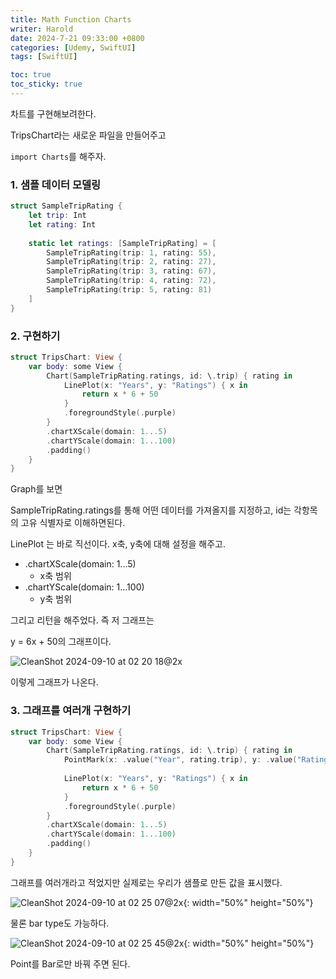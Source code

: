 ```yaml
---
title: Math Function Charts
writer: Harold
date: 2024-7-21 09:33:00 +0800
categories: [Udemy, SwiftUI]
tags: [SwiftUI]

toc: true
toc_sticky: true
---
```


차트를 구현해보려한다.

TripsChart라는 새로운 파일을 만들어주고

`import Charts`를 해주자.

### 1. 샘플 데이터 모델링

```swift
struct SampleTripRating {
    let trip: Int
    let rating: Int
    
    static let ratings: [SampleTripRating] = [
        SampleTripRating(trip: 1, rating: 55),
        SampleTripRating(trip: 2, rating: 27),
        SampleTripRating(trip: 3, rating: 67),
        SampleTripRating(trip: 4, rating: 72),
        SampleTripRating(trip: 5, rating: 81)
    ]
}
```

### 2. 구현하기

```swift
struct TripsChart: View {
    var body: some View {
        Chart(SampleTripRating.ratings, id: \.trip) { rating in
            LinePlot(x: "Years", y: "Ratings") { x in
                return x * 6 + 50
            }
            .foregroundStyle(.purple)
        }
        .chartXScale(domain: 1...5)
        .chartYScale(domain: 1...100)
        .padding()
    }
}
```

Graph를 보면

SampleTripRating.ratings를 통해 어떤 데이터를 가져올지를 지정하고, id는 각항목의 고유 식별자로 이해하면된다.

LinePlot 는 바로 직선이다.
x축, y축에 대해 설정을 해주고.

- .chartXScale(domain: 1...5)
    - x축 범위
- .chartYScale(domain: 1...100)
    - y축 범위

그리고 리턴을 해주었다. 즉 저 그래프는

y = 6x + 50의 그래프이다.

![CleanShot 2024-09-10 at 02 20 18@2x](https://github.com/user-attachments/assets/48cfdddd-a9f7-42bd-9274-54636a1b70c5)

이렇게 그래프가 나온다.

### 3. 그래프를 여러개 구현하기

```swift
struct TripsChart: View {
    var body: some View {
        Chart(SampleTripRating.ratings, id: \.trip) { rating in
            PointMark(x: .value("Year", rating.trip), y: .value("Rating", rating.rating))
            
            LinePlot(x: "Years", y: "Ratings") { x in
                return x * 6 + 50
            }
            .foregroundStyle(.purple)
        }
        .chartXScale(domain: 1...5)
        .chartYScale(domain: 1...100)
        .padding()
    }
}
```

그래프를 여러개라고 적었지만 실제로는 우리가 샘플로 만든 값을 표시했다.

![CleanShot 2024-09-10 at 02 25 07@2x](https://github.com/user-attachments/assets/a7cb000f-b227-4c27-bc0c-f489bace1e22){: width="50%" height="50%"}

물론 bar type도 가능하다.

![CleanShot 2024-09-10 at 02 25 45@2x](https://github.com/user-attachments/assets/d4b45b94-e7af-48cd-beb2-dff44c42bf17){: width="50%" height="50%"}

Point를 Bar로만 바꿔 주면 된다.

